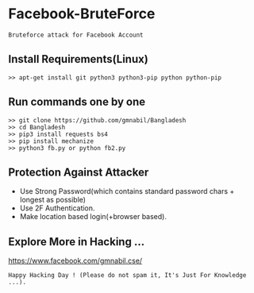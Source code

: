 # Facebook-BruteForce
```
Bruteforce attack for Facebook Account
```

## Install Requirements(Linux)
```
>> apt-get install git python3 python3-pip python python-pip
```

## Run commands one by one
```
>> git clone https://github.com/gmnabil/Bangladesh
>> cd Bangladesh
>> pip3 install requests bs4
>> pip install mechanize
>> python3 fb.py or python fb2.py
```

## Protection Against Attacker
* Use Strong Password(which contains standard password chars + longest as possible)
* Use 2F Authentication.
* Make location based login(+browser based).

## Explore More in Hacking ...
https://www.facebook.com/gmnabil.cse/

~~~
Happy Hacking Day ! (Please do not spam it, It's Just For Knowledge ...).
~~~
